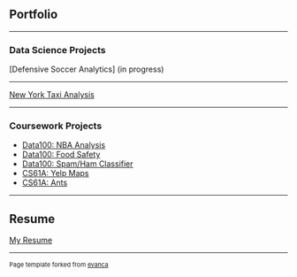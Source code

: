 ## Portfolio

---

### Data Science Projects 

[Defensive Soccer Analytics] (in progress)

---
[New York Taxi Analysis](https://github.com/jodiechin/zelusdataassessment)

---

### Coursework Projects 

- [Data100: NBA Analysis](https://github.com/jodiechin/nbaanalysis)
- [Data100: Food Safety](https://github.com/jodiechin/foodsafety)
- [Data100: Spam/Ham Classifier](https://github.com/jodiechin/spamclassifier)
- [CS61A: Yelp Maps](https://github.com/jodiechin/yelpmaps)
- [CS61A: Ants](https://github.com/jodiechin/ants)


---

## Resume
[My Resume](/pdf/JC_RESUME_082320.pdf)



---
<p style="font-size:11px">Page template forked from <a href="https://github.com/evanca/quick-portfolio">evanca</a></p>
<!-- Remove above link if you don't want to attibute -->
